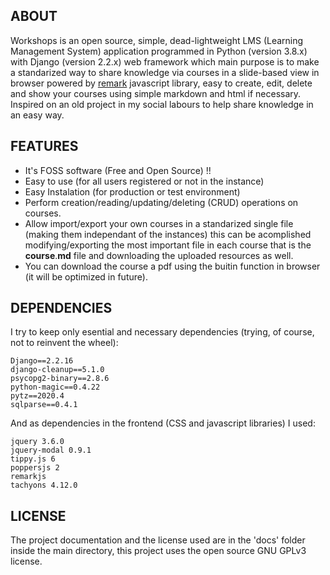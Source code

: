 ## ABOUT

Workshops is an open source, simple, dead-lightweight LMS (Learning Management System) application programmed in Python (version 3.8.x) with Django (version 2.2.x) web framework which main purpose is to make a standarized way to share knowledge via courses in a slide-based view in browser powered by [remark](https://github.com/gnab/remark) javascript library, easy to create, edit, delete and show your courses using simple markdown and html if necessary.
Inspired on an old project in my social labours to help share knowledge in an easy way.

## FEATURES
- It's FOSS software (Free and Open Source) !!
- Easy to use (for all users registered or not in the instance)
- Easy Instalation (for production or test environment)
- Perform creation/reading/updating/deleting (CRUD) operations on courses.
- Allow import/export your own courses in a standarized single file (making them independant of the instances) this can be acomplished modifying/exporting the most important file in each course that is the **course**.**md** file and downloading the uploaded resources as well.
- You can download the course a pdf using the buitin function in browser (it will be optimized in future).


## DEPENDENCIES

I try to keep only esential and necessary dependencies (trying, of course, not to reinvent the wheel):

```
Django==2.2.16
django-cleanup==5.1.0
psycopg2-binary==2.8.6
python-magic==0.4.22
pytz==2020.4
sqlparse==0.4.1
```
And as dependencies in the frontend (CSS and javascript libraries) I used:
```
jquery 3.6.0
jquery-modal 0.9.1
tippy.js 6
poppersjs 2
remarkjs
tachyons 4.12.0
```

## LICENSE

The project documentation and the license used are in the 'docs' folder inside the main directory, this project uses the open source GNU GPLv3 license.
